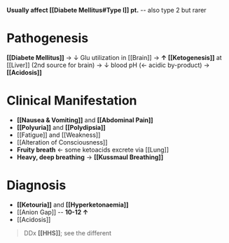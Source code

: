 **Usually affect [[Diabete Mellitus#Type I]] pt.** -- also type 2 but rarer

# Pathogenesis
**[[Diabete Mellitus]]** → ↓ Glu utilization in [[Brain]] → **↑ [[Ketogenesis]]** at [[Liver]] (2nd source for brain) → ↓ blood pH (← acidic by-product) → **[[Acidosis]]**

# Clinical Manifestation
- **[[Nausea & Vomiting]]** and **[[Abdominal Pain]]**
- **[[Polyuria]]** and **[[Polydipsia]]**
- [[Fatigue]] and [[Weakness]]
- [[Alteration of Consciousness]]
- **Fruity breath** ← some ketoacids excrete via [[Lung]]
- **Heavy, deep breathing** → **[[Kussmaul Breathing]]**

# Diagnosis
- **[[Ketouria]]** and **[[Hyperketonaemia]]**
- [[Anion Gap]] -- **10-12 ↑**
- [[Acidosis]]

> DDx **[[HHS]]**; see the different